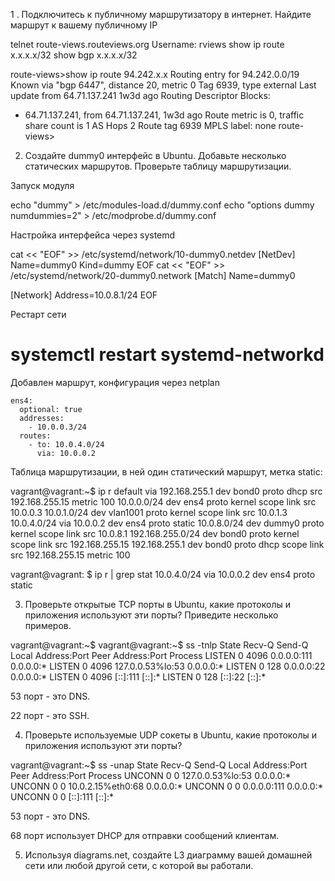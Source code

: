 1 . Подключитесь к публичному маршрутизатору в интернет. Найдите маршрут к вашему публичному IP

telnet route-views.routeviews.org
Username: rviews
show ip route x.x.x.x/32
show bgp x.x.x.x/32


route-views>show ip route 94.242.x.x
Routing entry for 94.242.0.0/19
  Known via "bgp 6447", distance 20, metric 0
  Tag 6939, type external
  Last update from 64.71.137.241 1w3d ago
  Routing Descriptor Blocks:
  * 64.71.137.241, from 64.71.137.241, 1w3d ago
      Route metric is 0, traffic share count is 1
      AS Hops 2
      Route tag 6939
      MPLS label: none
route-views>

2. Создайте dummy0 интерфейс в Ubuntu. Добавьте несколько статических маршрутов. Проверьте таблицу маршрутизации.

Запуск модуля

echo "dummy" > /etc/modules-load.d/dummy.conf
echo "options dummy numdummies=2" > /etc/modprobe.d/dummy.conf

Настройка интерфейса через systemd

cat << "EOF" >> /etc/systemd/network/10-dummy0.netdev
[NetDev]
Name=dummy0
Kind=dummy
EOF
cat << "EOF" >> /etc/systemd/network/20-dummy0.network
[Match]
Name=dummy0

[Network]
Address=10.0.8.1/24
EOF

Рестарт сети

# systemctl restart systemd-networkd

Добавлен маршрут, конфигурация через netplan

    ens4:
      optional: true
      addresses:
        - 10.0.0.3/24
      routes:
        - to: 10.0.4.0/24
          via: 10.0.0.2
		  
Таблица маршрутизации, в ней один статический маршрут, метка static:

vagrant@vagrant:~$ ip r
default via 192.168.255.1 dev bond0 proto dhcp src 192.168.255.15 metric 100
10.0.0.0/24 dev ens4 proto kernel scope link src 10.0.0.3
10.0.1.0/24 dev vlan1001 proto kernel scope link src 10.0.1.3
10.0.4.0/24 via 10.0.0.2 dev ens4 proto static
10.0.8.0/24 dev dummy0 proto kernel scope link src 10.0.8.1
192.168.255.0/24 dev bond0 proto kernel scope link src 192.168.255.15
192.168.255.1 dev bond0 proto dhcp scope link src 192.168.255.15 metric 100

vagrant@vagrant: $ ip r | grep stat
10.0.4.0/24 via 10.0.0.2 dev ens4 proto static

3. Проверьте открытые TCP порты в Ubuntu, какие протоколы и приложения используют эти порты? Приведите несколько примеров.

vagrant@vagrant:~$ vagrant@vagrant:~$ ss -tnlp
State         Recv-Q        Send-Q               Local Address:Port               Peer Address:Port       Process
LISTEN        0             4096                       0.0.0.0:111                     0.0.0.0:*
LISTEN        0             4096                 127.0.0.53%lo:53                      0.0.0.0:*
LISTEN        0             128                        0.0.0.0:22                      0.0.0.0:*
LISTEN        0             4096                          [::]:111                        [::]:*
LISTEN        0             128                           [::]:22                         [::]:*

53 порт - это DNS.

22 порт - это SSH.

4. Проверьте используемые UDP сокеты в Ubuntu, какие протоколы и приложения используют эти порты?

vagrant@vagrant:~$ ss -unap
State        Recv-Q        Send-Q                Local Address:Port               Peer Address:Port       Process
UNCONN       0             0                     127.0.0.53%lo:53                      0.0.0.0:*
UNCONN       0             0                    10.0.2.15%eth0:68                      0.0.0.0:*
UNCONN       0             0                           0.0.0.0:111                     0.0.0.0:*
UNCONN       0             0                              [::]:111                        [::]:*

53 порт - это DNS.

68 порт использует DHCP для отправки сообщений клиентам.

5. Используя diagrams.net, создайте L3 диаграмму вашей домашней сети или любой другой сети, с которой вы работали.



